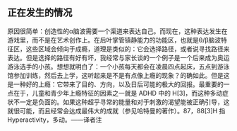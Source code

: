 ## 正在发生的情况

原因很简单：创造性的α脑波需要一个渠道来表达自己。而现在，这种表达发生在游戏里，而不是在艺术创作上。在后叶掌管镇静能力的功能区，也就是θ/β脑波特征区，这些区域会倾向于成瘾，道理是类似的：它会选择路径，或者说寻找路径来表达。但是选择的路径有好有坏，我经常与家长谈的一个例子是一个后来成为奥运游泳选手的小孩。想想就明白了：一个小孩每天都会在凌晨四点起床，五点到游泳馆参加训练，然后去上学，这听起来是不是有点像上瘾的现象？的确如此。但是这是一种好的上瘾：它带来了目的、方向，以及日后可能的极大的回报。最重要的一点在于，儿童和青少年上瘾特征的因素之一就是 ADHD 中的 H[3]，而这种多动症状不一定是负面的。如果这种超乎寻常的能量和对于刺激的渴望能被正确引导，这就很可能，而且经常会达成最伟大的成就（参见哈特曼的著作）。87，88[3]H 指 Hyperactivity，多动。——译者注